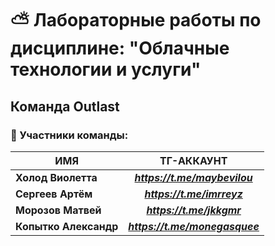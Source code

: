 # :partly_sunny: Лабораторные работы по дисциплине: "Облачные технологии и услуги"
## Команда Outlast
### :japanese_castle: Участники команды:

| ИМЯ | ТГ-АККАУНТ |
|----------------|:---------:|
| **Холод Виолетта** | ***https://t.me/maybevilou*** | 
| **Сергеев Артём** | ***https://t.me/imrreyz*** | 
| **Морозов Матвей** | ***https://t.me/jkkgmr*** | 
| **Копытко Александр** | ***https://t.me/monegasquee*** | 
